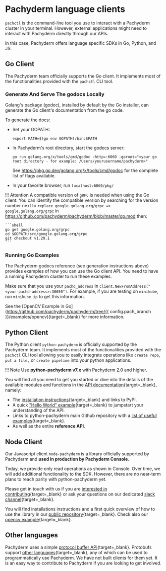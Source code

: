 # Pachyderm language clients

`pachctl` is the command-line tool you use 
to interact with a Pachyderm cluster in your terminal. 
However,  external applications might need to
interact with Pachyderm directly through our APIs.

In this case, Pachyderm offers language specific SDKs in Go, Python, and JS.

## Go Client

The Pachyderm team officially supports the Go client. It implements most of the functionalities provided with the `pachctl` CLI tool.

### Generate And Serve The godocs Locally

Golang's package (godoc), installed by default by the Go installer, can generate the Go client's documentation from the go code.

To generate the docs:

- Set your GOPATH: 

	```shell
	export PATH=$(go env GOPATH)/bin:$PATH
	```

- In Pachyderm's root directory, start the godocs server: 

	```shell
	go run golang.org/x/tools/cmd/godoc -http=:6060 -goroot="<your go root directory - for example: /Users/yourusername/pachyderm>"
	```
				
	See https://pkg.go.dev/golang.org/x/tools/cmd/godoc for the complete list of flags available.

- In your favorite browser, run `localhost:6060/pkg/`


!!! Attention
     A compatible version of `gRPC` is needed when using the Go client.  You can identify the compatible version by searching for the version number next to `replace google.golang.org/grpc => google.golang.org/grpc` in https://github.com/pachyderm/pachyderm/blob/master/go.mod then:

	```shell
	go get google.golang.org/grpc
	cd $GOPATH/src/google.golang.org/grpc
	git checkout v1.29.1
	```
     
### Running Go Examples

The Pachyderm godocs reference (see generation instructions above)
provides examples of how you can use the Go client API. You need to have a running Pachyderm cluster
to run these examples.

Make sure that you use your `pachd_address` in `client.NewFromAddress("<your-pachd-address>:30650")`.
For example, if you are testing on `minikube`, run
`minikube ip` to get this information.

See the [OpenCV Example in Go](https://github.com/pachyderm/pachyderm/tree/{{ config.pach_branch }}/examples/opencv){target=_blank} for more
information.

## Python Client

The Python client `python-pachyderm` is officially supported by the Pachyderm team. 
It implements most of the functionalities provided with the `pachctl` CLI tool allowing you to easily integrate operations like `create repo`, `put a file,` or `create pipeline` into your python applications.

!!! Note
     Use **python-pachyderm v7.x** with Pachyderm 2.0 and higher. 

You will find all you need to get you started or dive into the details of the available modules and functions in the [API documentation](https://python-pachyderm.readthedocs.io/en/v7.1.x/){target=_blank}, namely:

- The [installation instructions](https://python-pachyderm.readthedocs.io/en/v7.1.x/getting_started.html#installation){target=_blank} and links to PyPI.
- A quick ["Hello World" example](https://python-pachyderm.readthedocs.io/en/v7.1.x/getting_started.html#hello-world-example){target=_blank} to jumpstart your understanding of the API.
- Links to python-pachyderm main Github repository with a [list of useful examples](https://github.com/pachyderm/python-pachyderm/tree/v7.1.x/examples){target=_blank}. 
- As well as the entire **reference API**.

## Node Client

Our Javascript client `node-pachyderm` is a library officially supported by Pachyderm and **used in production by Pachyderm Console**.  

Today, we provide only read operations as shown in Console. Over time, we will add additional functionality to the SDK. However, there are no near-term plans to reach parity with python-pachyderm yet.

Please get in touch with us if you are [interested in contributing](https://github.com/pachyderm/node-pachyderm/blob/main/contributing.md){target=_blank} or ask your questions on our dedicated [slack channel](https://pachyderm-users.slack.com/archives/C028ZV066JY){target=_blank}.

You will find installations instructions and a first quick overview of how to use the library in our [public repository](https://github.com/pachyderm/node-pachyderm){target=_blank}. 
Check also our [opencv example](https://github.com/pachyderm/node-pachyderm/tree/main/examples/opencv){target=_blank}.

## Other languages

Pachyderm uses a simple [protocol buffer API](https://github.com/pachyderm/pachyderm/blob/master/src/pfs/pfs.proto){target=_blank}. Protobufs support [other languages](https://developers.google.com/protocol-buffers/){target=_blank}, any of which can be used to programmatically use Pachyderm. We have not built clients for them yet. It is an easy way to contribute to Pachyderm if you are looking to get involved.
